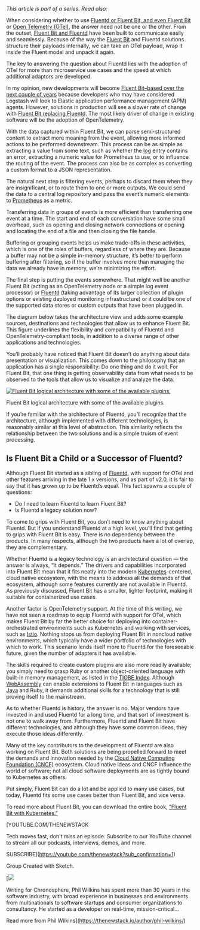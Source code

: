 *This article is part of a series. Read also:*

When considering whether to use [Fluentd or Fluent Bit, and even Fluent Bit](https://chronosphere.io/fluent-bit/?utm_source=TNs&utm_medium=sponsored+content&utm_content=inline-mention&utm_campaign=tns+platform) or [Open Telemetry (OTel)](https://thenewstack.io/what-is-opentelemetry-the-ultimate-guide/), the answer need not be one or the other. From the outset, [Fluent Bit and Fluentd](https://thenewstack.io/a-guide-to-migrating-from-fluentd-to-fluent-bit/) have been built to communicate easily and seamlessly. Because of the way the [Fluent Bit](https://chronosphere.io/fluent-bit-academy/?utm_source=TNs&utm_medium=sponsored+content&utm_content=inline-mention&utm_campaign=tns+platform) and Fluentd solutions structure their payloads internally, we can take an OTel payload, wrap it inside the Fluent model and unpack it again.

The key to answering the question about Fluentd lies with the adoption of OTel for more than microservice use cases and the speed at which additional adaptors are developed.

In my opinion, new developments will become [Fluent Bit–based over the next couple of years](https://chronosphere.io/resource/fluent-bit-with-kubernetes-manning/) because developers who may have considered Logstash will look to Elastic application performance management (APM) agents. However, solutions in production will see a slower rate of change with [Fluent Bit replacing Fluentd](https://chronosphere.io/learn/forward-protocol-fluentd-fluent-bit/?utm_source=TNs&utm_medium=sponsored+content). The most likely driver of change in existing software will be the adoption of OpenTelemetry.

With the data captured within Fluent Bit, we can parse semi-structured content to extract more meaning from the event, allowing more informed actions to be performed downstream. This process can be as simple as extracting a value from some text, such as whether the [log](https://chronosphere.io/learn/chronosphere-logs-control/?utm_source=TNS&utm_medium=sponsored+content) entry contains an error, extracting a numeric value for Prometheus to use, or to influence the routing of the event. The process can also be as complex as converting a custom format to a JSON representation.

The natural next step is filtering events, perhaps to discard them when they are insignificant, or to route them to one or more outputs. We could send the data to a central log repository and pass the event’s numeric elements to [Prometheus](https://prometheus.io/) as a metric.

Transferring data in groups of events is more efficient than transferring one event at a time. The start and end of each conversation have some small overhead, such as opening and closing network connections or opening and locating the end of a file and then closing the file handle.

Buffering or grouping events helps us make trade-offs in these activities, which is one of the roles of buffers, regardless of where they are. Because a buffer may not be a simple in-memory structure, it’s better to perform buffering after filtering, so if the buffer involves more than managing the data we already have in memory, we’re minimizing the effort.

The final step is putting the events somewhere. That might well be another Fluent Bit (acting as an OpenTelemetry node or a simple log event processor) or [Fluentd](https://chronosphere.io/learn/fluent-bit-vs-fluentd/?utm_source=TNs&utm_medium=sponsored+content) (taking advantage of its larger collection of plugin options or existing deployed monitoring infrastructure) or it could be one of the supported data stores or custom outputs that have been plugged in.

The diagram below takes the architecture view and adds some example sources, destinations and technologies that allow us to enhance Fluent Bit. This figure underlines the flexibility and compatibility of Fluentd and OpenTelemetry-compliant tools, in addition to a diverse range of other applications and technologies.

You’ll probably have noticed that Fluent Bit doesn’t do anything about data presentation or visualization. This comes down to the philosophy that an application has a single responsibility: Do one thing and do it well. For Fluent Bit, that one thing is getting observability data from what needs to be observed to the tools that allow us to visualize and analyze the data.

[![Fluent Bit logical architecture with some of the available plugins.](https://cdn.thenewstack.io/media/2025/07/874e9002-image.png)](https://cdn.thenewstack.io/media/2025/07/874e9002-image.png)

Fluent Bit logical architecture with some of the available plugins.

If you’re familiar with the architecture of Fluentd, you’ll recognize that the architecture, although implemented with different technologies, is reasonably similar at this level of abstraction. This similarity reflects the relationship between the two solutions and is a simple truism of event processing.

## Is Fluent Bit a Child or a Successor of Fluentd?

Although Fluent Bit started as a sibling of [Fluentd](https://www.fluentd.org), with support for OTel and other features arriving in the late 1.x versions, and as part of v2.0, it is fair to say that it has grown up to be Fluentd’s equal. This fact spawns a couple of questions:

* Do I need to learn Fluentd to learn Fluent Bit?
* Is Fluentd a legacy solution now?

To come to grips with Fluent Bit, you don’t need to know anything about Fluentd. But if you understand Fluentd at a high level, you’ll find that getting to grips with Fluent Bit is easy. There is no dependency between the products. In many respects, although the two products have a lot of overlap, they are complementary.

Whether Fluentd is a legacy technology is an architectural question — the answer is always, “It depends.” The drivers and capabilities incorporated into Fluent Bit mean that it fits neatly into the modern [Kubernetes](https://chronosphere.io/learn/kubernetes-component-logs-fluent-bit/?utm_source=TNs&utm_medium=sponsored+content)-centered, cloud native ecosystem, with the means to address all the demands of that ecosystem, although some features currently are not available in Fluentd. As previously discussed, Fluent Bit has a smaller, lighter footprint, making it suitable for containerized use cases.

Another factor is OpenTelemetry support. At the time of this writing, we have not seen a roadmap to equip Fluentd with support for OTel, which makes Fluent Bit by far the better choice for deploying into container-orchestrated environments such as Kubernetes and working with services, such as [Istio](https://istio.io/). Nothing stops us from deploying Fluent Bit in noncloud native environments, which typically have a wider portfolio of technologies with which to work. This scenario lends itself more to Fluentd for the foreseeable future, given the number of adapters it has available.

The skills required to create custom plugins are also more readily available; you simply need to grasp Ruby or another object-oriented language with built-in memory management, as listed in the [TIOBE Index](https://www.tiobe.com/tiobe-index). Although [WebAssembly](https://thenewstack.io/webassembly/) can enable extensions to Fluent Bit in languages such as [Java](https://thenewstack.io/introduction-to-java-programming-language/) and Ruby, it demands additional skills for a technology that is still proving itself to the mainstream.

As to whether Fluentd is history, the answer is no. Major vendors have invested in and used Fluentd for a long time, and that sort of investment is not one to walk away from. Furthermore, Fluentd and Fluent Bit have different technologies, and although they have some common ideas, they execute those ideas differently.

Many of the key contributors to the development of Fluentd are also working on Fluent Bit. Both solutions are being propelled forward to meet the demands and innovation needed by the [Cloud Native Computing Foundation (CNCF)](https://cncf.io/?utm_content=inline+mention) ecosystem. Cloud native ideas and CNCF influence the world of software; not all cloud software deployments are as tightly bound to Kubernetes as others.

Put simply, Fluent Bit can do a lot and be applied to many use cases, but today, Fluentd fits some use cases better than Fluent Bit, and vice versa.

To read more about Fluent Bit, you can download the entire book, [“Fluent Bit with Kubernetes.”](https://chronosphere.io/resource/fluent-bit-with-kubernetes-manning)

[YOUTUBE.COM/THENEWSTACK

Tech moves fast, don't miss an episode. Subscribe to our YouTube
channel to stream all our podcasts, interviews, demos, and more.

SUBSCRIBE](https://youtube.com/thenewstack?sub_confirmation=1)

Group
Created with Sketch.

[![](https://cdn.thenewstack.io/media/2025/05/c3489f3d-cropped-ba30d14d-phil-wilkins.jpeg)

Writing for Chronosphere, Phil Wilkins has spent more than 30 years in the software industry, with broad experience in businesses and environments from multinationals to software startups and consumer organizations to consultancy. He started as a developer on real-time, mission-critical...

Read more from Phil Wilkins](https://thenewstack.io/author/phil-wilkins/)